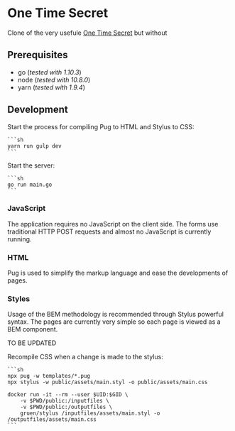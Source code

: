 # One Time Secret

Clone of the very usefule [One Time Secret]() but without



## Prerequisites

- go (*tested with 1.10.3*)
- node (*tested with 10.8.0*)
- yarn (*tested with 1.9.4*)

## Development

Start the process for compiling Pug to HTML and Stylus to CSS:

    ```sh
    yarn run gulp dev
    ```

Start the server:

    ```sh
    go run main.go
    ```


### JavaScript

The application requires no JavaScript on the client side.
The forms use traditional HTTP POST requests and almost no JavaScript is currently running.


### HTML

Pug is used to simplify the markup language and ease the developments of pages.


### Styles

Usage of the BEM methodology is recommended through Stylus powerful syntax.
The pages are currently very simple so each page is viewed as a BEM component.


TO BE UPDATED

Recompile CSS when a change is made to the stylus:

    ```sh
    npx pug -w templates/*.pug
    npx stylus -w public/assets/main.styl -o public/assets/main.css

    docker run -it --rm --user $UID:$GID \
        -v $PWD/public:/inputfiles \
        -v $PWD/public:/outputfiles \
        gruen/stylus /inputfiles/assets/main.styl -o /outputfiles/assets/main.css
    ```
